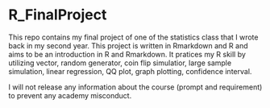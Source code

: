 # R_FinalProject
This repo contains my final project of one of the statistics class that I wrote back in my second year. This project is written in Rmarkdown and R and aims to be an introduction in R and Rmarkdown. It pratices my R skill by utilizing vector, random generator, coin flip simulatior, large sample simulation, linear regression, QQ plot, graph plotting, confidence interval.

I will not release any information about the course (prompt and requirement) to prevent any academy misconduct.
